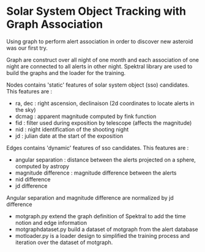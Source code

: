 # Solar System Object Tracking with Graph Association

Using graph to perform alert association in order to discover new asteroid was our first try. 

Graph are construct over all night of one month and each association of one night are connected to all alerts in other night. Spektral library are used to build the graphs and the loader for the training.

Nodes contains 'static' features of solar system object (sso) candidates.
This features are :

- ra, dec : right ascension, declinaison (2d coordinates to locate alerts in the sky)
- dcmag : apparent magnitude computed by fink function
- fid : filter used during exposition by telescope (affects the magnitude)
- nid : night identification of the shooting night
- jd : julian date at the start of the exposition

Edges contains 'dynamic' features of sso candidates.
This features are :

- angular separation : distance between the alerts projected on a sphere, computed by astropy
- magnitude difference : magnitude difference between the alerts
- nid difference
- jd difference

Angular separation and magnitude difference are normalized by jd difference

- motgraph.py extend the graph definition of Spektral to add the time notion and edge information
- motgraphdataset.py build a dataset of motgraph from the alert database
- motloader.py is a loader design to simplified the training process and iteration over the dataset of motgraph. 